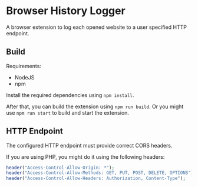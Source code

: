 # Browser History Logger

A browser extension to log each opened website to a user specified HTTP endpoint.

## Build

Requirements:

* NodeJS
* npm

Install the required dependencies using `npm install`.

After that, you can build the extension using `npm run build`. Or you might use `npm run start` to build and start the extension.

## HTTP Endpoint

The configured HTTP endpoint must provide correct CORS headers.

If you are using PHP, you might do it using the following headers:

```php
header("Access-Control-Allow-Origin: *");
header("Access-Control-Allow-Methods: GET, PUT, POST, DELETE, OPTIONS");
header("Access-Control-Allow-Headers: Authorization, Content-Type");
```